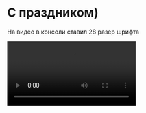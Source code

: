 # С праздником) 

На видео в консоли ставил 28 разер шрифта
 

![Видео](https://github.com/3uph0ria/HappyProgrammersDay/blob/master/video/video1.mp4?raw=true)
